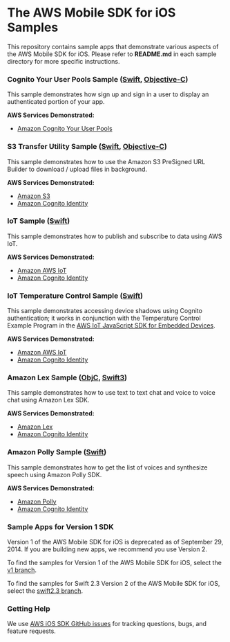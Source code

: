 # The AWS Mobile SDK for iOS Samples

This repository contains sample apps that demonstrate various aspects of the AWS Mobile SDK for iOS. Please refer to **README.md** in each sample directory for more specific instructions.

### Cognito Your User Pools Sample  ([Swift](https://github.com/awslabs/aws-sdk-ios-samples/tree/master/CognitoYourUserPools-Sample/Swift), [Objective-C](https://github.com/awslabs/aws-sdk-ios-samples/tree/master/CognitoYourUserPools-Sample/Objective-C/))

This sample demonstrates how sign up and sign in a user to display an authenticated portion of your app.

**AWS Services Demonstrated:**

* [Amazon Cognito Your User Pools](http://aws.amazon.com/cognito/)

### S3 Transfer Utility Sample ([Swift](https://github.com/awslabs/aws-sdk-ios-samples/tree/master/S3TransferUtility-Sample/Swift/), [Objective-C](https://github.com/awslabs/aws-sdk-ios-samples/tree/master/S3TransferUtility-Sample/Objective-C/))

This sample demonstrates how to use the Amazon S3 PreSigned URL Builder to download / upload files in background.

**AWS Services Demonstrated:**

* [Amazon S3](http://aws.amazon.com/s3/)
* [Amazon Cognito Identity](http://aws.amazon.com/cognito/)

### IoT Sample ([Swift](https://github.com/awslabs/aws-sdk-ios-samples/tree/master/IoT-Sample/Swift/))

This sample demonstrates how to publish and subscribe to data using AWS IoT.

**AWS Services Demonstrated:**

* [Amazon AWS IoT](http://aws.amazon.com/iot/)
* [Amazon Cognito Identity](http://aws.amazon.com/cognito/)

### IoT Temperature Control Sample ([Swift](https://github.com/awslabs/aws-sdk-ios-samples/tree/master/IoTTemperatureControl-Sample/Swift/))

This sample demonstrates accessing device shadows using Cognito authentication; it works in conjunction with the Temperature Control Example Program in the [AWS IoT JavaScript SDK for Embedded Devices](https://github.com/aws/aws-iot-device-sdk-js).

**AWS Services Demonstrated:**

* [Amazon AWS IoT](http://aws.amazon.com/iot/)
* [Amazon Cognito Identity](http://aws.amazon.com/cognito/)

### Amazon Lex Sample ([ObjC](https://github.com/awslabs/aws-sdk-ios-samples/tree/master/Lex-Sample/ObjC/), [Swift3](https://github.com/awslabs/aws-sdk-ios-samples/tree/master/Lex-Sample/swift-3/))

This sample demonstrates how to use text to text chat and voice to voice chat using Amazon Lex SDK.

**AWS Services Demonstrated:**

* [Amazon Lex](http://aws.amazon.com/lex/)
* [Amazon Cognito Identity](http://aws.amazon.com/cognito/)

### Amazon Polly Sample ([Swift](https://github.com/awslabs/aws-sdk-ios-samples/tree/master/Polly-Sample/Swift/))

This sample demonstrates how to get the list of voices and synthesize speech using Amazon Polly SDK.

**AWS Services Demonstrated:**

* [Amazon Polly](http://aws.amazon.com/polly/)
* [Amazon Cognito Identity](http://aws.amazon.com/cognito/)

### Sample Apps for Version 1 SDK

Version 1 of the AWS Mobile SDK for iOS is deprecated as of September 29, 2014. If you are building new apps, we recommend you use Version 2.

To find the samples for Version 1 of the AWS Mobile SDK for iOS, select the [v1 branch](https://github.com/awslabs/aws-sdk-ios-samples/tree/v1).

To find the samples for Swift 2.3 Version 2 of the AWS Mobile SDK for iOS, select the [swift2.3 branch](https://github.com/awslabs/aws-sdk-ios-samples/tree/swift2.3).

### Getting Help

We use [AWS iOS SDK GitHub issues](https://github.com/aws/aws-sdk-ios/issues) for tracking questions, bugs, and feature requests.
